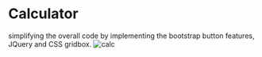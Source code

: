 # Calculator

simplifying the overall code by implementing the bootstrap button features, JQuery and CSS gridbox.
![calc](https://user-images.githubusercontent.com/72561943/134901392-2db74074-44ee-491e-ad21-7c006dceaf73.JPG)
